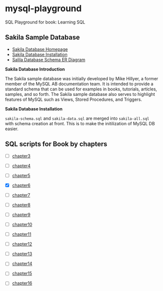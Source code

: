 # mysql-playground

SQL Playground for book: Learning SQL

## Sakila Sample Database

- [Sakila Database Homepage](https://dev.mysql.com/doc/sakila/en/)
- [Sakila Database Installation](https://dev.mysql.com/doc/sakila/en/sakila-installation.html)
- [Salila Database Schema ER Diagram](https://dev.mysql.com/doc/sakila/en/sakila-structure.html)

**Sakila Database Introduction**

The Sakila sample database was initially developed by Mike Hillyer, a former member of the MySQL AB documentation team. It is intended to provide a standard schema that can be used for examples in books, tutorials, articles, samples, and so forth. The Sakila sample database also serves to highlight features of MySQL such as Views, Stored Procedures, and Triggers.

**Sakila Database Installation**

`sakila-schema.sql` and `sakila-data.sql` are merged into `sakila-all.sql` with schema creation at front.
This is to make the initilization of MySQL DB easier.


## SQL scripts for Book by chapters

- [ ] [chapter3](chapter.md)
- [ ] [chapter4](chapter.md)
- [ ] [chapter5](chapter.md)
- [x] [chapter6](chapter6.md)
- [ ] [chapter7](chapter.md)
- [ ] [chapter8](chapter.md)
- [ ] [chapter9](chapter.md)
- [ ] [chapter10](chapter.md)
- [ ] [chapter11](chapter.md)
- [ ] [chapter12](chapter.md)
- [ ] [chapter13](chapter.md)
- [ ] [chapter14](chapter.md)
- [ ] [chapter15](chapter.md)
- [ ] [chapter16](chapter.md)

